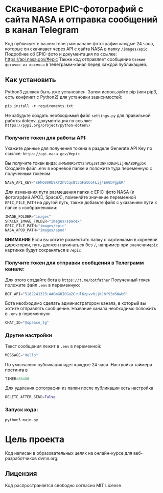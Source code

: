 # Скачивание EPIC-фотографий с сайта NASA и отправка сообщений в канал Telegram

Код публикует в вашем телеграм канале фотографии каждые 24 часа, которые он скачивает через API с сайта NASA в папку ``/images/epic``. Подробнее об EPIC-фото и документация по ссылке: https://api.nasa.gov/#epic
Также код отправляет сообщение ``Свежие фоточки из космоса`` в телеграмм-канал перед каждой публикацией.

## Как установить

Python3 должен быть уже установлен. Затем используйте pip (или pip3, есть конфликт с Python2) для установки зависимостей:

```python
pip install -r requirements.txt
```
Не забудьте создать необходимый файл ``settings.py`` для правильной работы dotenv, документация по ссылке:
``https://pypi.org/project/python-dotenv/``

### Получите токен для работы API:

Укажите данные для получения токена в разделе Generate API Key по ссылке: 
``https://api.nasa.gov/#epic``

Вы получите токен вида: ``sHMo00RbYXY2hVCqs8t3GFaQDoFLij4EA8DPgpbR``
Создайте файл .env в корневой папке и положите туда переменную с полученным токеном
```python
NASA_API_KEY="sHMo00RbYXY2hVCqs8t3GFaQDoFLij4EA8DPgpbR"
```

Для изменения пути размещения папки с EPIC-фото NASA (и фотогарфий APOD, SpaceX), поменяйте значение переменной ``EPIC_FILE_PATH`` на другой путь, также добавьте файл с указанием пути к папке с изображениями:
```python
IMAGE_FOLDER="images"
SPACEX_IMAGE_FOLDER="images/spacex"
EPIC_FILE_PATH="images/epic"
NASA_APOD_PATH="images/apod"

```

**ВНИМАНИЕ** 
Если вы хотите разместить папку с картинками в корневой директории, путь должен начинаться без ``/``, например при значении``epic`` картинки будут сохраняться в ``/epic``

### Получите токен для отправки сообщения в Телеграмм канале:

Для этого создайте бота в ``https://t.me/botfather``
Полученный токен положите файл ``.env`` в переменную:
```python
BOT_API="5182241323:AAGmG0IOGu2CrUl6zpvvhjjkChf95mSWwb0"
```

Бота необходимо сделать администратором канала, в который вы хотите отправлять сообщение.
Название канала необходимо положить в ``.env`` в переменную: 
```python
CHAT_ID="@spaace_tg"
```

### Другие настройки

Текст сообщения лежит в ``.env`` в переменной:
```python
MESSAGE="Hello"
```

По умолчанию публикация идет каждые 24 часа. Настройка таймера постинга в
```python
TIMER=86400
```

Для удаления фотографии из папки после публикации есть настройка 
```python
DELETE_AFTER_SEND=False
```

### Запуск кода:

```
python3 main.py
```

# Цель проекта

Код написан в образовательных целях на онлайн-курсе для веб-разработчиков dvmn.org.

## Лицензия

Код распространяется свободно согласно MIT License
